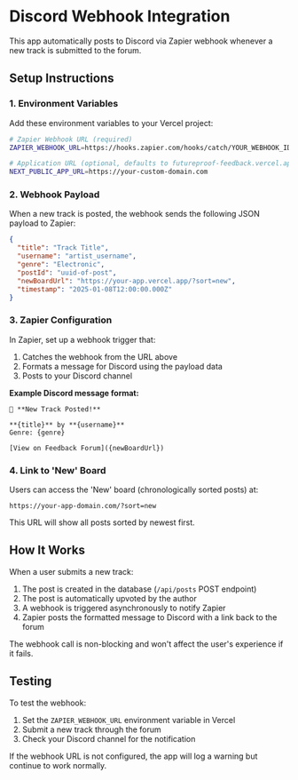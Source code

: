 # Discord Webhook Integration

This app automatically posts to Discord via Zapier webhook whenever a new track is submitted to the forum.

## Setup Instructions

### 1. Environment Variables

Add these environment variables to your Vercel project:

```bash
# Zapier Webhook URL (required)
ZAPIER_WEBHOOK_URL=https://hooks.zapier.com/hooks/catch/YOUR_WEBHOOK_ID

# Application URL (optional, defaults to futureproof-feedback.vercel.app)
NEXT_PUBLIC_APP_URL=https://your-custom-domain.com
```

### 2. Webhook Payload

When a new track is posted, the webhook sends the following JSON payload to Zapier:

```json
{
  "title": "Track Title",
  "username": "artist_username",
  "genre": "Electronic",
  "postId": "uuid-of-post",
  "newBoardUrl": "https://your-app.vercel.app/?sort=new",
  "timestamp": "2025-01-08T12:00:00.000Z"
}
```

### 3. Zapier Configuration

In Zapier, set up a webhook trigger that:
1. Catches the webhook from the URL above
2. Formats a message for Discord using the payload data
3. Posts to your Discord channel

**Example Discord message format:**
```
🎵 **New Track Posted!**

**{title}** by **{username}**
Genre: {genre}

[View on Feedback Forum]({newBoardUrl})
```

### 4. Link to 'New' Board

Users can access the 'New' board (chronologically sorted posts) at:
```
https://your-app-domain.com/?sort=new
```

This URL will show all posts sorted by newest first.

## How It Works

When a user submits a new track:
1. The post is created in the database (`/api/posts` POST endpoint)
2. The post is automatically upvoted by the author
3. A webhook is triggered asynchronously to notify Zapier
4. Zapier posts the formatted message to Discord with a link back to the forum

The webhook call is non-blocking and won't affect the user's experience if it fails.

## Testing

To test the webhook:
1. Set the `ZAPIER_WEBHOOK_URL` environment variable in Vercel
2. Submit a new track through the forum
3. Check your Discord channel for the notification

If the webhook URL is not configured, the app will log a warning but continue to work normally.


